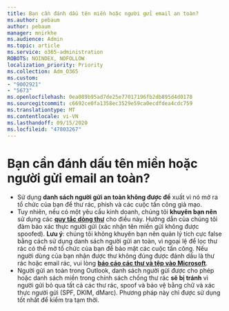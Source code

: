```yaml
---
title: Bạn cần đánh dấu tên miền hoặc người gửi email an toàn?
ms.author: pebaum
author: pebaum
manager: mnirkhe
ms.audience: Admin
ms.topic: article
ms.service: o365-administration
ROBOTS: NOINDEX, NOFOLLOW
localization_priority: Priority
ms.collection: Adm_O365
ms.custom:
- "9002921"
- "5673"
ms.openlocfilehash: 0ea089b95ad7de25e77017196fb2db895d4d0178
ms.sourcegitcommit: c6692ce0fa1358ec3529e59ca0ecdfdea4cdc759
ms.translationtype: MT
ms.contentlocale: vi-VN
ms.lasthandoff: 09/15/2020
ms.locfileid: "47803267"
---
```

# <a name="need-to-mark-a-domain-or-email-sender-safe"></a>Bạn cần đánh dấu tên miền hoặc người gửi email an toàn?

- Sử dụng **danh sách người gửi an toàn không được đề** xuất vì nó mở ra tổ chức của bạn để thư rác, phish và các cuộc tấn công giả mạo.
- Tuy nhiên, nếu có một yêu cầu kinh doanh, chúng tôi **khuyên bạn nên** sử dụng các **[quy tắc dòng thư](https://docs.microsoft.com/microsoft-365/security/office-365-security/create-safe-sender-lists-in-office-365?view=o365-worldwide#recommended-use-mail-flow-rules)** cho điều này. Hướng dẫn của chúng tôi đảm bảo xác thực người gửi (xác nhận tên miền gửi không được spoofed). **Lưu ý**: chúng tôi không khuyên bạn nên quản lý tích cực false bằng cách sử dụng danh sách người gửi an toàn, vì ngoại lệ để lọc thư rác có thể mở tổ chức của bạn để bảo mật các cuộc tấn công. Nếu người dùng của bạn nhận được thư không đúng được đánh dấu là thư rác hoặc email rác, vui lòng **[báo cáo các thư và tệp vào Microsoft](https://protection.office.com/reportsubmission)**.
- Người gửi an toàn trong Outlook, danh sách người gửi được cho phép hoặc danh sách miền trong chính sách chống thư rác **sẽ bị tránh** vì người gửi bỏ qua tất cả các thư rác, spoof và bảo vệ bằng chữ và xác thực người gửi (SPF, DKIM, dMarc). Phương pháp này chỉ được sử dụng tốt nhất để kiểm tra tạm thời.
